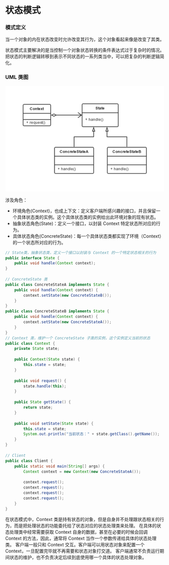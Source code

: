 状态模式
===

### 模式定义

当一个对象的内在状态改变时允许改变其行为，这个对象看起来像是改变了其类。

状态模式主要解决的是当控制一个对象状态转换的条件表达式过于复杂时的情况。
把状态的判断逻辑转移到表示不同状态的一系列类当中，可以把复杂的判断逻辑简化。

### UML 类图

![状态模式](img/12-state.png)

涉及角色：

- 环境角色(Context)，也成上下文：定义客户端所感兴趣的接口，并且保留一个具体状态类的实例。这个具体状态类的实例给出此环境对象的现有状态。
- 抽象状态角色(State)：定义一个接口，以封装 Context 特定状态所对应的行为。
- 具体状态角色(ConcreteState)：每一个具体状态类都实现了环境（Context）的一个状态所对应的行为。

```java
// State类，抽象状态类，定义一个接口以封装与 Context 的一个特定状态相关的行为
public interface State {
    public void handle(Context context);
}

// ConcreteState 类
public class ConcreteStateA implements State {
    public void handle(Context context) {
        context.setState(new ConcreteStateB());
    }
}
public class ConcreteStateB implements State {
    public void handle(Context context) {
        context.setState(new ConcreteStateA());
    }
}
// Context 类，维护一个 ConcreteState 子类的实例，这个实例定义当前的状态
public class Context {
    private State state;

    public Context(State state) {
        this.state = state;
    }

    public void request() {
        state.handle(this);
    }

    public State getState() {
        return state;
    }

    public void setState(State state) {
        this.state = state;
        System.out.println("当前状态：" + state.getClass().getName());
    }
}

// Client
public class Client {
    public static void main(String[] args) {
        Context context = new Context(new ConcreteStateA());

        context.request();
        context.request();
        context.request();
        context.request();
    }
}
```

在状态模式中，Context 类是持有状态的对象，但是自身并不处理跟状态相关的行为，而是把处理状态的功能委托给了状态对应的状态处理类来处理。
在具体的状态处理类中经常需要获取 Context 自身的数据，甚至在必要的时候会回调 Context 的方法，因此，通常将 Context 当作一个参数传递给具体的状态处理类。
客户端一般只和 Context 交互。客户端可以用状态对象来配置一个 Context，一旦配置完毕就不再需要和状态对象打交道。
客户端通常不负责运行期间状态的维护，也不负责决定后续到底使用哪一个具体的状态处理对象。
